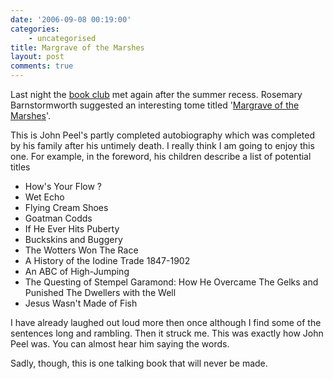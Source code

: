 ```yaml
---
date: '2006-09-08 00:19:00'
categories:
    - uncategorised
title: Margrave of the Marshes
layout: post
comments: true
---
```

Last night the [book
club](http://www.nbrightside.com/blog/2006/04/19/book-club/) met again
after the summer recess. Rosemary Barnstormworth suggested an
interesting tome titled '[Margrave of the
Marshes](http://www.amazon.co.uk/Margrave-Marshes-John-Peel/dp/0552551198/sr=8-1/qid=1157649295/ref=pd_ka_1/026-8111829-2918848?ie=UTF8&s=gateway)'.

This is John Peel's partly completed autobiography which was completed
by his family after his untimely death. I really think I am going to
enjoy this one. For example, in the foreword, his children describe a
list of potential titles

-   How's Your Flow ?
-   Wet Echo
-   Flying Cream Shoes
-   Goatman Codds
-   If He Ever Hits Puberty
-   Buckskins and Buggery
-   The Wotters Won The Race
-   A History of the Iodine Trade 1847-1902
-   An ABC of High-Jumping
-   The Questing of Stempel Garamond: How He Overcame The Gelks and
    Punished The Dwellers with the Well
-   Jesus Wasn't Made of Fish

I have already laughed out loud more then once although I find some of
the sentences long and rambling. Then it struck me. This was exactly how
John Peel was. You can almost hear him saying the words.

Sadly, though, this is one talking book that will never be made.
